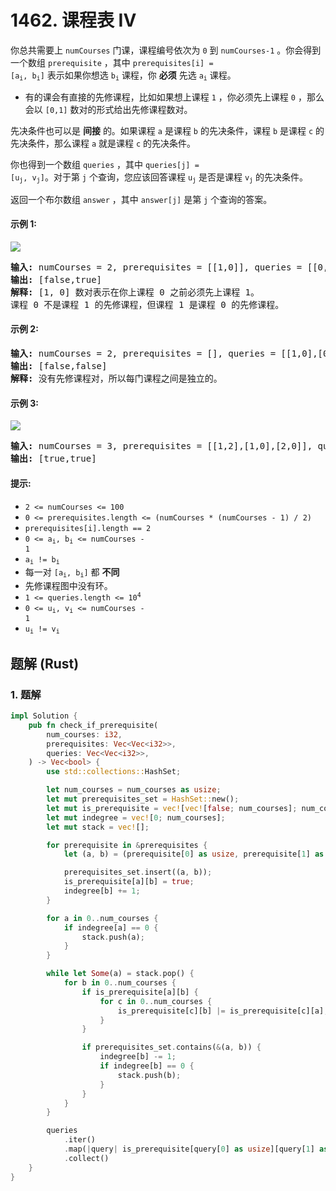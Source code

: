 # 1462. 课程表 IV
你总共需要上 `numCourses` 门课，课程编号依次为 `0` 到 `numCourses-1` 。你会得到一个数组 `prerequisite` ，其中 <code>prerequisites[i] = [a<sub>i</sub>, b<sub>i</sub>]</code> 表示如果你想选 <code>b<sub>i</sub></code> 课程，你 **必须** 先选 <code>a<sub>i</sub></code> 课程。

* 有的课会有直接的先修课程，比如如果想上课程 `1` ，你必须先上课程 `0` ，那么会以 `[0,1]` 数对的形式给出先修课程数对。

先决条件也可以是 **间接** 的。如果课程 `a` 是课程 `b` 的先决条件，课程 `b` 是课程 `c` 的先决条件，那么课程 `a` 就是课程 `c` 的先决条件。

你也得到一个数组 `queries` ，其中 <code>queries[j] = [u<sub>j</sub>, v<sub>j</sub>]</code>。对于第 `j` 个查询，您应该回答课程 <code>u<sub>j</sub></code> 是否是课程 <code>v<sub>j</sub></code> 的先决条件。

返回一个布尔数组 `answer` ，其中 `answer[j]` 是第 `j` 个查询的答案。

#### 示例 1:
![](https://assets.leetcode.com/uploads/2021/05/01/courses4-1-graph.jpg)
<pre>
<strong>输入:</strong> numCourses = 2, prerequisites = [[1,0]], queries = [[0,1],[1,0]]
<strong>输出:</strong> [false,true]
<strong>解释:</strong> [1, 0] 数对表示在你上课程 0 之前必须先上课程 1。
课程 0 不是课程 1 的先修课程，但课程 1 是课程 0 的先修课程。
</pre>

#### 示例 2:
<pre>
<strong>输入:</strong> numCourses = 2, prerequisites = [], queries = [[1,0],[0,1]]
<strong>输出:</strong> [false,false]
<strong>解释:</strong> 没有先修课程对，所以每门课程之间是独立的。
</pre>

#### 示例 3:
![](https://assets.leetcode.com/uploads/2021/05/01/courses4-3-graph.jpg)
<pre>
<strong>输入:</strong> numCourses = 3, prerequisites = [[1,2],[1,0],[2,0]], queries = [[1,0],[1,2]]
<strong>输出:</strong> [true,true]
</pre>

#### 提示:
* `2 <= numCourses <= 100`
* `0 <= prerequisites.length <= (numCourses * (numCourses - 1) / 2)`
* `prerequisites[i].length == 2`
* <code>0 <= a<sub>i</sub>, b<sub>i</sub> <= numCourses - 1</code>
* <code>a<sub>i</sub> != b<sub>i</sub></code>
* 每一对 <code>[a<sub>i</sub>, b<sub>i</sub>]</code> 都 **不同**
* 先修课程图中没有环。
* <code>1 <= queries.length <= 10<sup>4</sup></code>
* <code>0 <= u<sub>i</sub>, v<sub>i</sub> <= numCourses - 1</code>
* <code>u<sub>i</sub> != v<sub>i</sub></code>

## 题解 (Rust)

### 1. 题解
```Rust
impl Solution {
    pub fn check_if_prerequisite(
        num_courses: i32,
        prerequisites: Vec<Vec<i32>>,
        queries: Vec<Vec<i32>>,
    ) -> Vec<bool> {
        use std::collections::HashSet;

        let num_courses = num_courses as usize;
        let mut prerequisites_set = HashSet::new();
        let mut is_prerequisite = vec![vec![false; num_courses]; num_courses];
        let mut indegree = vec![0; num_courses];
        let mut stack = vec![];

        for prerequisite in &prerequisites {
            let (a, b) = (prerequisite[0] as usize, prerequisite[1] as usize);

            prerequisites_set.insert((a, b));
            is_prerequisite[a][b] = true;
            indegree[b] += 1;
        }

        for a in 0..num_courses {
            if indegree[a] == 0 {
                stack.push(a);
            }
        }

        while let Some(a) = stack.pop() {
            for b in 0..num_courses {
                if is_prerequisite[a][b] {
                    for c in 0..num_courses {
                        is_prerequisite[c][b] |= is_prerequisite[c][a];
                    }
                }

                if prerequisites_set.contains(&(a, b)) {
                    indegree[b] -= 1;
                    if indegree[b] == 0 {
                        stack.push(b);
                    }
                }
            }
        }

        queries
            .iter()
            .map(|query| is_prerequisite[query[0] as usize][query[1] as usize])
            .collect()
    }
}
```
